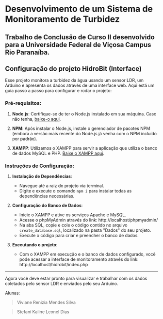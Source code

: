 # Desenvolvimento de um Sistema de Monitoramento de Turbidez

## Trabalho de Conclusão de Curso II desenvolvido para a Universidade Federal de Viçosa Campus Rio Paranaíba.

## **Configuração do projeto HidroBit (Interface)**

Esse projeto monitora a turbidez da água usando um sensor LDR, um Arduino e apresenta os dados através de uma interface web. Aqui está um guia passo a passo para configurar e rodar o projeto:

### **Pré-requisitos**:
1. **Node.js**: Certifique-se de ter o Node.js instalado em sua máquina. Caso não tenha, [baixe-o aqui](https://nodejs.org/).

2. **NPM**: Após instalar o Node.js, instale o gerenciador de pacotes NPM (embora a versão mais recente do Node.js já venha com o NPM incluído por padrão).

3. **XAMPP**: Utilizamos o XAMPP para servir a aplicação que utiliza o banco de dados MySQL e PHP. [Baixe o XAMPP aqui](https://www.apachefriends.org/pt_br/index.html).

### **Instruções de Configuração**:

1. **Instalação de Dependências**:
    - Navegue até a raiz do projeto via terminal.
    - Digite e execute o comando `npm i` para instalar todas as dependências necessárias.

2. **Configuração do Banco de Dados**:
    - Inicie o XAMPP e ative os serviços Apache e MySQL.
    - Acesse o phpMyAdmin através do link: http://localhost/phpmyadmin/
    - Na aba SQL, copie e cole o código contido no arquivo `create_database.sql`, localizado na pasta "Dados" do seu projeto.
    - Execute o código para criar e preencher o banco de dados.

3. **Executando o projeto**:
    - Com o XAMPP em execução e o banco de dados configurado, você pode acessar a interface de monitoramento através do link: http://localhost/hidrobit/index.php

---

Agora você deve estar pronto para visualizar e trabalhar com os dados coletados pelo sensor LDR e enviados pelo seu Arduino.

Alunas:

> Viviane Renizia Mendes Silva

> Stefani Kaline Leonel Dias

